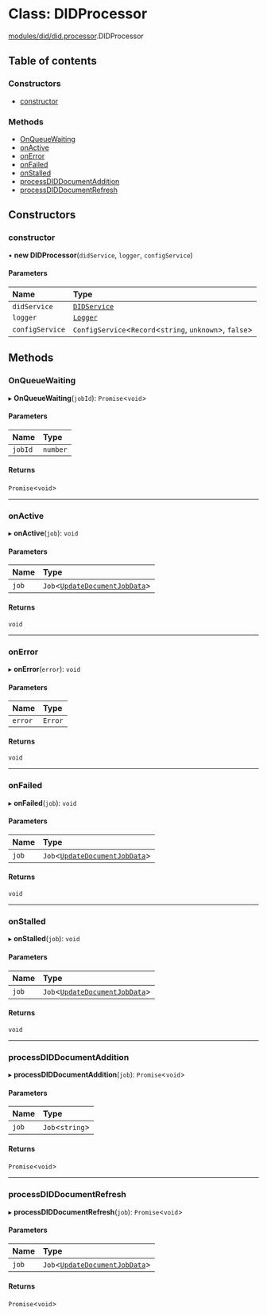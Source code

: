 # Class: DIDProcessor

[modules/did/did.processor](../modules/modules_did_did_processor.md).DIDProcessor

## Table of contents

### Constructors

- [constructor](modules_did_did_processor.DIDProcessor.md#constructor)

### Methods

- [OnQueueWaiting](modules_did_did_processor.DIDProcessor.md#onqueuewaiting)
- [onActive](modules_did_did_processor.DIDProcessor.md#onactive)
- [onError](modules_did_did_processor.DIDProcessor.md#onerror)
- [onFailed](modules_did_did_processor.DIDProcessor.md#onfailed)
- [onStalled](modules_did_did_processor.DIDProcessor.md#onstalled)
- [processDIDDocumentAddition](modules_did_did_processor.DIDProcessor.md#processdiddocumentaddition)
- [processDIDDocumentRefresh](modules_did_did_processor.DIDProcessor.md#processdiddocumentrefresh)

## Constructors

### constructor

• **new DIDProcessor**(`didService`, `logger`, `configService`)

#### Parameters

| Name | Type |
| :------ | :------ |
| `didService` | [`DIDService`](modules_did_did_service.DIDService.md) |
| `logger` | [`Logger`](modules_logger_logger_service.Logger.md) |
| `configService` | `ConfigService`<`Record`<`string`, `unknown`\>, ``false``\> |

## Methods

### OnQueueWaiting

▸ **OnQueueWaiting**(`jobId`): `Promise`<`void`\>

#### Parameters

| Name | Type |
| :------ | :------ |
| `jobId` | `number` |

#### Returns

`Promise`<`void`\>

___

### onActive

▸ **onActive**(`job`): `void`

#### Parameters

| Name | Type |
| :------ | :------ |
| `job` | `Job`<[`UpdateDocumentJobData`](../modules/modules_did_did_types.md#updatedocumentjobdata)\> |

#### Returns

`void`

___

### onError

▸ **onError**(`error`): `void`

#### Parameters

| Name | Type |
| :------ | :------ |
| `error` | `Error` |

#### Returns

`void`

___

### onFailed

▸ **onFailed**(`job`): `void`

#### Parameters

| Name | Type |
| :------ | :------ |
| `job` | `Job`<[`UpdateDocumentJobData`](../modules/modules_did_did_types.md#updatedocumentjobdata)\> |

#### Returns

`void`

___

### onStalled

▸ **onStalled**(`job`): `void`

#### Parameters

| Name | Type |
| :------ | :------ |
| `job` | `Job`<[`UpdateDocumentJobData`](../modules/modules_did_did_types.md#updatedocumentjobdata)\> |

#### Returns

`void`

___

### processDIDDocumentAddition

▸ **processDIDDocumentAddition**(`job`): `Promise`<`void`\>

#### Parameters

| Name | Type |
| :------ | :------ |
| `job` | `Job`<`string`\> |

#### Returns

`Promise`<`void`\>

___

### processDIDDocumentRefresh

▸ **processDIDDocumentRefresh**(`job`): `Promise`<`void`\>

#### Parameters

| Name | Type |
| :------ | :------ |
| `job` | `Job`<[`UpdateDocumentJobData`](../modules/modules_did_did_types.md#updatedocumentjobdata)\> |

#### Returns

`Promise`<`void`\>
